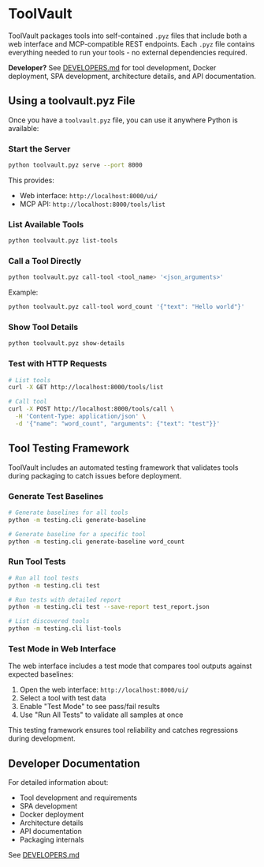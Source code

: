 # ToolVault

ToolVault packages tools into self-contained `.pyz` files that include both a web interface and MCP-compatible REST endpoints. Each `.pyz` file contains everything needed to run your tools - no external dependencies required.

**Developer?** See [DEVELOPERS.md](DEVELOPERS.md) for tool development, Docker deployment, SPA development, architecture details, and API documentation.

## Using a toolvault.pyz File

Once you have a `toolvault.pyz` file, you can use it anywhere Python is available:

### Start the Server

```bash
python toolvault.pyz serve --port 8000
```

This provides:
- Web interface: `http://localhost:8000/ui/`
- MCP API: `http://localhost:8000/tools/list`

### List Available Tools

```bash
python toolvault.pyz list-tools
```

### Call a Tool Directly

```bash
python toolvault.pyz call-tool <tool_name> '<json_arguments>'
```

Example:
```bash
python toolvault.pyz call-tool word_count '{"text": "Hello world"}'
```

### Show Tool Details

```bash
python toolvault.pyz show-details
```

### Test with HTTP Requests

```bash
# List tools
curl -X GET http://localhost:8000/tools/list

# Call tool
curl -X POST http://localhost:8000/tools/call \
  -H 'Content-Type: application/json' \
  -d '{"name": "word_count", "arguments": {"text": "test"}}'
```

## Tool Testing Framework

ToolVault includes an automated testing framework that validates tools during packaging to catch issues before deployment.

### Generate Test Baselines

```bash
# Generate baselines for all tools
python -m testing.cli generate-baseline

# Generate baseline for a specific tool
python -m testing.cli generate-baseline word_count
```

### Run Tool Tests

```bash
# Run all tool tests
python -m testing.cli test

# Run tests with detailed report
python -m testing.cli test --save-report test_report.json

# List discovered tools
python -m testing.cli list-tools
```

### Test Mode in Web Interface

The web interface includes a test mode that compares tool outputs against expected baselines:

1. Open the web interface: `http://localhost:8000/ui/`
2. Select a tool with test data
3. Enable "Test Mode" to see pass/fail results
4. Use "Run All Tests" to validate all samples at once

This testing framework ensures tool reliability and catches regressions during development.

## Developer Documentation

For detailed information about:
- Tool development and requirements
- SPA development
- Docker deployment
- Architecture details
- API documentation
- Packaging internals

See [DEVELOPERS.md](DEVELOPERS.md)